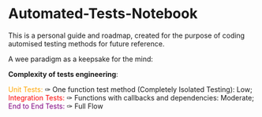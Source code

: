 # Automated-Tests-Notebook
This is a personal guide and roadmap, created for the purpose of coding automised testing methods for future reference. 


A wee paradigm as a keepsake for the mind: 

**Complexity of tests engineering**:  

<span style="color: orange"> Unit Tests:  </span>
✑ One function test method (Completely Isolated Testing): Low;
<span style="color: red"> Integration Tests: </span>
✑ Functions with callbacks and dependencies: Moderate;
<span style="color: purple"> End to End Tests: </span>
✑ Full Flow

